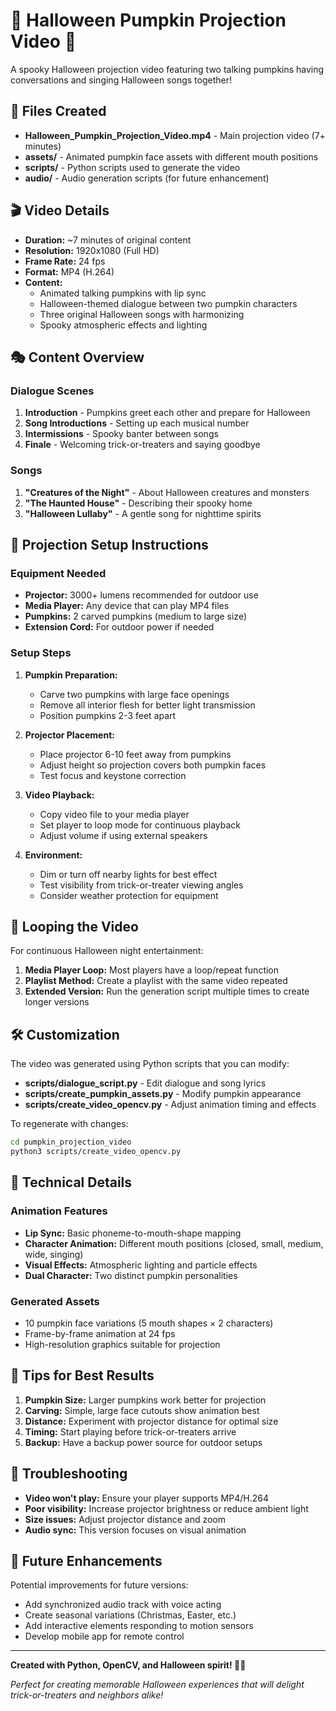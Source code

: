 # 🎃 Halloween Pumpkin Projection Video 🎃

A spooky Halloween projection video featuring two talking pumpkins having conversations and singing Halloween songs together!

## 📁 Files Created

- **Halloween_Pumpkin_Projection_Video.mp4** - Main projection video (7+ minutes)
- **assets/** - Animated pumpkin face assets with different mouth positions
- **scripts/** - Python scripts used to generate the video
- **audio/** - Audio generation scripts (for future enhancement)

## 🎬 Video Details

- **Duration:** ~7 minutes of original content
- **Resolution:** 1920x1080 (Full HD)
- **Frame Rate:** 24 fps
- **Format:** MP4 (H.264)
- **Content:** 
  - Animated talking pumpkins with lip sync
  - Halloween-themed dialogue between two pumpkin characters
  - Three original Halloween songs with harmonizing
  - Spooky atmospheric effects and lighting

## 🎭 Content Overview

### Dialogue Scenes
1. **Introduction** - Pumpkins greet each other and prepare for Halloween
2. **Song Introductions** - Setting up each musical number
3. **Intermissions** - Spooky banter between songs
4. **Finale** - Welcoming trick-or-treaters and saying goodbye

### Songs
1. **"Creatures of the Night"** - About Halloween creatures and monsters
2. **"The Haunted House"** - Describing their spooky home
3. **"Halloween Lullaby"** - A gentle song for nighttime spirits

## 🎯 Projection Setup Instructions

### Equipment Needed
- **Projector:** 3000+ lumens recommended for outdoor use
- **Media Player:** Any device that can play MP4 files
- **Pumpkins:** 2 carved pumpkins (medium to large size)
- **Extension Cord:** For outdoor power if needed

### Setup Steps

1. **Pumpkin Preparation:**
   - Carve two pumpkins with large face openings
   - Remove all interior flesh for better light transmission
   - Position pumpkins 2-3 feet apart

2. **Projector Placement:**
   - Place projector 6-10 feet away from pumpkins
   - Adjust height so projection covers both pumpkin faces
   - Test focus and keystone correction

3. **Video Playback:**
   - Copy video file to your media player
   - Set player to loop mode for continuous playback
   - Adjust volume if using external speakers

4. **Environment:**
   - Dim or turn off nearby lights for best effect
   - Test visibility from trick-or-treater viewing angles
   - Consider weather protection for equipment

## 🔄 Looping the Video

For continuous Halloween night entertainment:

1. **Media Player Loop:** Most players have a loop/repeat function
2. **Playlist Method:** Create a playlist with the same video repeated
3. **Extended Version:** Run the generation script multiple times to create longer versions

## 🛠️ Customization

The video was generated using Python scripts that you can modify:

- **scripts/dialogue_script.py** - Edit dialogue and song lyrics
- **scripts/create_pumpkin_assets.py** - Modify pumpkin appearance
- **scripts/create_video_opencv.py** - Adjust animation timing and effects

To regenerate with changes:
```bash
cd pumpkin_projection_video
python3 scripts/create_video_opencv.py
```

## 🎨 Technical Details

### Animation Features
- **Lip Sync:** Basic phoneme-to-mouth-shape mapping
- **Character Animation:** Different mouth positions (closed, small, medium, wide, singing)
- **Visual Effects:** Atmospheric lighting and particle effects
- **Dual Character:** Two distinct pumpkin personalities

### Generated Assets
- 10 pumpkin face variations (5 mouth shapes × 2 characters)
- Frame-by-frame animation at 24 fps
- High-resolution graphics suitable for projection

## 🎃 Tips for Best Results

1. **Pumpkin Size:** Larger pumpkins work better for projection
2. **Carving:** Simple, large face cutouts show animation best
3. **Distance:** Experiment with projector distance for optimal size
4. **Timing:** Start playing before trick-or-treaters arrive
5. **Backup:** Have a backup power source for outdoor setups

## 🔧 Troubleshooting

- **Video won't play:** Ensure your player supports MP4/H.264
- **Poor visibility:** Increase projector brightness or reduce ambient light
- **Size issues:** Adjust projector distance and zoom
- **Audio sync:** This version focuses on visual animation

## 🚀 Future Enhancements

Potential improvements for future versions:
- Add synchronized audio track with voice acting
- Create seasonal variations (Christmas, Easter, etc.)
- Add interactive elements responding to motion sensors
- Develop mobile app for remote control

---

**Created with Python, OpenCV, and Halloween spirit! 🎃👻**

*Perfect for creating memorable Halloween experiences that will delight trick-or-treaters and neighbors alike!*
